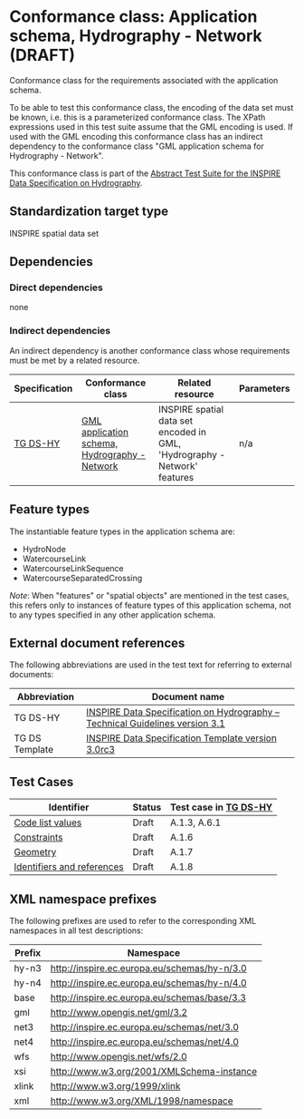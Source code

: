 # Conformance class: Application schema, Hydrography - Network (DRAFT)

Conformance class for the requirements associated with the application schema. 

To be able to test this conformance class, the encoding of the data set must be known, i.e. this is a parameterized conformance class. The XPath expressions used in this test suite assume that the GML encoding is used. If used with the GML encoding this conformance class has an indirect dependency to the conformance class "GML application schema for Hydrography - Network".

This conformance class is part of the [Abstract Test Suite for the INSPIRE Data Specification on Hydrography](http://inspire.ec.europa.eu/id/ats/data-hy/3.1).

## Standardization target type

INSPIRE spatial data set

## Dependencies

### Direct dependencies

none

### Indirect dependencies

An indirect dependency is another conformance class whose requirements must be met by a related resource.

| Specification | Conformance class | Related resource | Parameters |
| ------------- | ----------------- | ---------------- | ---------- |
| [TG DS-HY](http://inspire.ec.europa.eu/id/ats/data-hy/3.1/hy-n-as/README#ref_TG_DS_HY) | [GML application schema, Hydrography - Network](http://inspire.ec.europa.eu/id/ats/data-hy/3.1/gml-hy-n) | INSPIRE spatial data set encoded in GML, 'Hydrography - Network' features | n/a |
 
## Feature types <a name="feature-types"></a>

The instantiable feature types in the application schema are:

* HydroNode
* WatercourseLink
* WatercourseLinkSequence
* WatercourseSeparatedCrossing

*Note*: When "features" or "spatial objects" are mentioned in the test cases, this refers only to instances of feature types of this application schema, not to any types specified in any other application schema.

## External document references

The following abbreviations are used in the test text for referring to external documents:

Abbreviation                     | Document name
-------------------------------- | --------------------------------------------------
TG DS-HY <a name="ref_TG_DS_HY"></a>   | [INSPIRE Data Specification on Hydrography – Technical Guidelines version 3.1](http://inspire.ec.europa.eu/documents/Data_Specifications/INSPIRE_DataSpecification_HY_v3.1.pdf)
TG DS Template <a name="ref_TG_DS_tmpl"></a>   | [INSPIRE Data Specification Template version 3.0rc3](http://inspire.jrc.ec.europa.eu/documents/Data_Specifications/INSPIRE_DataSpecification_Template_v3.0rc3.pdf)

## Test Cases

| Identifier                                                        | Status   | Test case in [TG DS-HY](#ref_TG_DS_HY)  |
| ----------------------------------------------------------------- | -------- | ------------ |
| [Code list values](http://inspire.ec.europa.eu/id/ats/data-hy/3.1/hy-n-as/code-list-values)  | Draft  | A.1.3, A.6.1  |
| [Constraints](http://inspire.ec.europa.eu/id/ats/data-hy/3.1/hy-n-as/constraints)  | Draft  | A.1.6  |
| [Geometry](http://inspire.ec.europa.eu/id/ats/data-hy/3.1/hy-n-as/geometry-consistency)  | Draft  | A.1.7  |
| [Identifiers and references](http://inspire.ec.europa.eu/id/ats/data-hy/3.1/hy-n-as/identifier-and-references)  | Draft  | A.1.8 |

## XML namespace prefixes <a name="namespaces"></a>

The following prefixes are used to refer to the corresponding XML namespaces in all test descriptions:

Prefix         | Namespace
-------------- | -------------------------------------------------
hy-n3          | http://inspire.ec.europa.eu/schemas/hy-n/3.0
hy-n4          | http://inspire.ec.europa.eu/schemas/hy-n/4.0
base           | http://inspire.ec.europa.eu/schemas/base/3.3
gml            | http://www.opengis.net/gml/3.2
net3           | http://inspire.ec.europa.eu/schemas/net/3.0
net4           | http://inspire.ec.europa.eu/schemas/net/4.0
wfs            | http://www.opengis.net/wfs/2.0
xsi            | http://www.w3.org/2001/XMLSchema-instance
xlink          | http://www.w3.org/1999/xlink
xml            | http://www.w3.org/XML/1998/namespace
